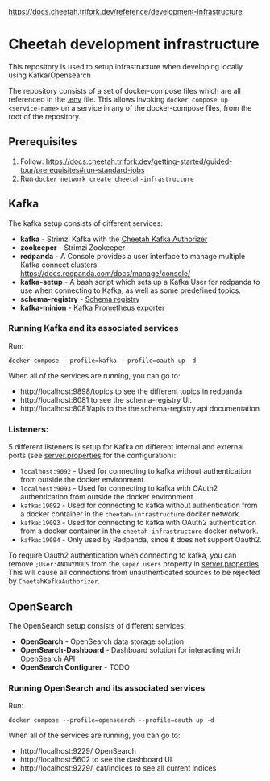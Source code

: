 <https://docs.cheetah.trifork.dev/reference/development-infrastructure>

# Cheetah development infrastructure

This repository is used to setup infrastructure when developing locally using Kafka/Opensearch

The repository consists of a set of docker-compose files which are all referenced in the [.env](.env) file. This allows invoking `docker compose up <service-name>` on a service in any of the docker-compose files, from the root of the repository.

## Prerequisites

1. Follow: https://docs.cheetah.trifork.dev/getting-started/guided-tour/prerequisites#run-standard-jobs
1. Run `docker network create cheetah-infrastructure`

## Kafka

The kafka setup consists of different services:

- **kafka** - Strimzi Kafka with the [Cheetah Kafka Authorizer](https://github.com/trifork/cheetah-infrastructure-utils-kafka)
- **zookeeper** - Strimzi Zookeeper
- **redpanda** - A Console provides a user interface to manage multiple Kafka connect clusters. https://docs.redpanda.com/docs/manage/console/
- **kafka-setup** - A bash script which sets up a Kafka User for redpanda to use when connecting to Kafka, as well as some predefined topics.
- **schema-registry** - [Schema registry](https://www.apicur.io/registry/docs/apicurio-registry/2.4.x/index.html)
- **kafka-minion** - [Kafka Prometheus exporter](https://github.com/cloudhut/kminion)

### Running Kafka and its associated services

Run:

```
docker compose --profile=kafka --profile=oauth up -d
```

When all of the services are running, you can go to:

- http://localhost:9898/topics to see the different topics in redpanda.
- http://localhost:8081 to see the schema-registry UI.
- http://localhost:8081/apis to the the schema-registry api documentation

### Listeners:

5 different listeners is setup for Kafka on different internal and external ports (see [server.properties](/config/kafka/server.properties) for the configuration):

- `localhost:9092` - Used for connecting to kafka without authentication from outside the docker environment.
- `localhost:9093` - Used for connecting to kafka with OAuth2 authentication from outside the docker environment.
- `kafka:19092` - Used for connecting to kafka without authentication from a docker container in the `cheetah-infrastructure` docker network.
- `kafka:19093` - Used for connecting to kafka with OAuth2 authentication from a docker container in the `cheetah-infrastructure` docker network.
- `kafka:19094` - Only used by Redpanda, since it does not support Oauth2.

To require Oauth2 authentication when connecting to kafka, you can remove `;User:ANONYMOUS` from the `super.users` property in [server.properties](/config/kafka/server.properties). This will cause all connections from unauthenticated sources to be rejected by `CheetahKafkaAuthorizer`.

## OpenSearch

The OpenSearch setup consists of different services:

- **OpenSearch** - OpenSearch data storage solution
- **OpenSearch-Dashboard** - Dashboard solution for interacting with OpenSearch API
- **OpenSearch Configurer** - TODO

### Running OpenSearch and its associated services

Run:

```
docker compose --profile=opensearch --profile=oauth up -d
```

When all of the services are running, you can go to:

- http://localhost:9229/ OpenSearch 
- http://localhost:5602 to see the dashboard UI
- http://localhost:9229/_cat/indices to see all current indices

